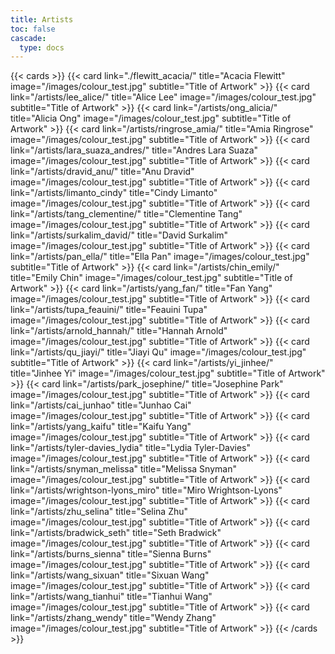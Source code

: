 ```yaml
---
title: Artists
toc: false
cascade:
  type: docs
---
```


{{< cards >}}
  {{< card link="./flewitt_acacia/" title="Acacia Flewitt" image="/images/colour_test.jpg" subtitle="Title of Artwork" >}}
  {{< card link="/artists/lee_alice/" title="Alice Lee" image="/images/colour_test.jpg" subtitle="Title of Artwork" >}}
  {{< card link="/artists/ong_alicia/" title="Alicia Ong" image="/images/colour_test.jpg" subtitle="Title of Artwork" >}}
  {{< card link="/artists/ringrose_amia/" title="Amia Ringrose" image="/images/colour_test.jpg" subtitle="Title of Artwork" >}}
  {{< card link="/artists/lara_suaza_andres/" title="Andres Lara Suaza" image="/images/colour_test.jpg" subtitle="Title of Artwork" >}}
  {{< card link="/artists/dravid_anu/" title="Anu Dravid" image="/images/colour_test.jpg" subtitle="Title of Artwork" >}}
  {{< card link="/artists/limanto_cindy" title="Cindy Limanto" image="/images/colour_test.jpg" subtitle="Title of Artwork" >}}
  {{< card link="/artists/tang_clementine/" title="Clementine Tang" image="/images/colour_test.jpg" subtitle="Title of Artwork" >}}
  {{< card link="/artists/surkalim_david/" title="David Surkalim" image="/images/colour_test.jpg" subtitle="Title of Artwork" >}}
  {{< card link="/artists/pan_ella/" title="Ella Pan" image="/images/colour_test.jpg" subtitle="Title of Artwork" >}}
  {{< card link="/artists/chin_emily/" title="Emily Chin" image="/images/colour_test.jpg" subtitle="Title of Artwork" >}}
  {{< card link="/artists/yang_fan/" title="Fan Yang" image="/images/colour_test.jpg" subtitle="Title of Artwork" >}}
  {{< card link="/artists/tupa_feauini/" title="Feauini Tupa" image="/images/colour_test.jpg" subtitle="Title of Artwork" >}}
  {{< card link="/artists/arnold_hannah/" title="Hannah Arnold" image="/images/colour_test.jpg" subtitle="Title of Artwork" >}}
  {{< card link="/artists/qu_jiayi/" title="Jiayi Qu" image="/images/colour_test.jpg" subtitle="Title of Artwork" >}}
  {{< card link="/artists/yi_jinhee/" title="Jinhee Yi" image="/images/colour_test.jpg" subtitle="Title of Artwork" >}}
  {{< card link="/artists/park_josephine/" title="Josephine Park" image="/images/colour_test.jpg" subtitle="Title of Artwork" >}}
  {{< card link="/artists/cai_junhao" title="Junhao Cai" image="/images/colour_test.jpg" subtitle="Title of Artwork" >}}
  {{< card link="/artists/yang_kaifu" title="Kaifu Yang" image="/images/colour_test.jpg" subtitle="Title of Artwork" >}}
  {{< card link="/artists/tyler-davies_lydia" title="Lydia Tyler-Davies" image="/images/colour_test.jpg" subtitle="Title of Artwork" >}}
  {{< card link="/artists/snyman_melissa" title="Melissa Snyman" image="/images/colour_test.jpg" subtitle="Title of Artwork" >}}
  {{< card link="/artists/wrightson-lyons_miro" title="Miro Wrightson-Lyons" image="/images/colour_test.jpg" subtitle="Title of Artwork" >}}
  {{< card link="/artists/zhu_selina" title="Selina Zhu" image="/images/colour_test.jpg" subtitle="Title of Artwork" >}}
  {{< card link="/artists/bradwick_seth" title="Seth Bradwick" image="/images/colour_test.jpg" subtitle="Title of Artwork" >}}
  {{< card link="/artists/burns_sienna" title="Sienna Burns" image="/images/colour_test.jpg" subtitle="Title of Artwork" >}}
  {{< card link="/artists/wang_sixuan" title="Sixuan Wang" image="/images/colour_test.jpg" subtitle="Title of Artwork" >}}
  {{< card link="/artists/wang_tianhui" title="Tianhui Wang" image="/images/colour_test.jpg" subtitle="Title of Artwork" >}}
  {{< card link="/artists/zhang_wendy" title="Wendy Zhang" image="/images/colour_test.jpg" subtitle="Title of Artwork" >}}
  {{< /cards >}}
